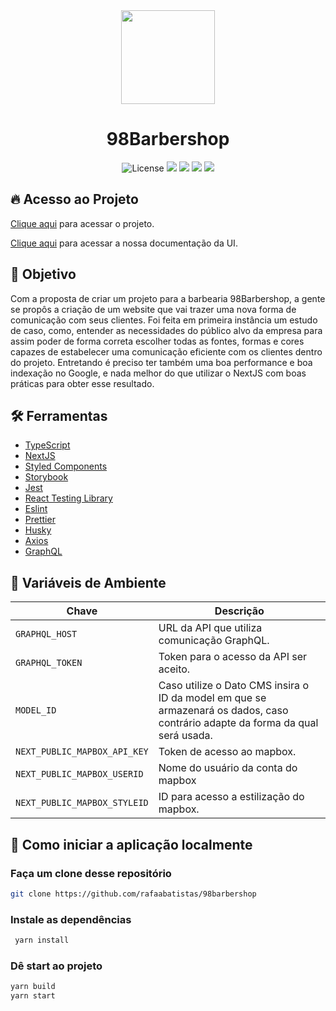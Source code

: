 <div align="center">
  <img width="150px" height="150px" src="https://github.com/rafaabatistas/98barbershop/blob/master/public/assets/svg/logo-readme.svg">
  <h1>98Barbershop</h1>
</div>

<div align="center">
  <img alt="License" src="https://img.shields.io/static/v1?label=license&message=CC0 1.0 Universal&color=3abcbf&labelColor=333333">
  <img src="https://img.shields.io/static/v1?label=Deploy&message=Vercel&color=3abcbf&labelColor=333333" />
  <img src="https://img.shields.io/static/v1?label=NextJS&message=v11.0.1&color=3abcbf&labelColor=333333" />
  <img src="https://img.shields.io/static/v1?label=React&message=v17.0.2&color=3abcbf&labelColor=333333" />
  <img src="https://img.shields.io/static/v1?label=Styled Components&message=v5.3.0&color=3abcbf&labelColor=333333" />
</div>

## :fire: Acesso ao Projeto

[Clique aqui](https://98barbershop.vercel.app) para acessar o projeto.

[Clique aqui](https://98barbershop-storybook.netlify.app/) para acessar a nossa documentação da UI.

## :dart: Objetivo

Com a proposta de criar um projeto para a barbearia 98Barbershop, a gente se propôs a criação de um website que vai trazer uma nova forma de comunicação com seus clientes. Foi feita em primeira instância um estudo de caso, como, entender as necessidades do público alvo da empresa para assim poder de forma correta escolher todas as fontes, formas e cores capazes de estabelecer uma comunicação eficiente com os clientes dentro do projeto. Entretando é preciso ter também uma boa performance e boa indexação no Google, e nada melhor do que utilizar o NextJS com boas práticas para obter esse resultado.

## :hammer_and_wrench: Ferramentas

- [TypeScript](https://www.typescriptlang.org/)
- [NextJS](https://nextjs.org/)
- [Styled Components](https://styled-components.com/)
- [Storybook](https://storybook.js.org/)
- [Jest](https://jestjs.io/)
- [React Testing Library](https://testing-library.com/docs/react-testing-library/intro)
- [Eslint](https://eslint.org/)
- [Prettier](https://prettier.io/)
- [Husky](https://github.com/typicode/husky)
- [Axios](https://axios-http.com/docs/intro)
- [GraphQL](https://graphql.org)

## :construction: Variáveis de Ambiente

Chave | Descrição |
---------|--------|
`GRAPHQL_HOST` | URL da API que utiliza comunicação GraphQL. |
`GRAPHQL_TOKEN` | Token para o acesso da API ser aceito. |
`MODEL_ID` | Caso utilize o Dato CMS insira o ID da model em que se armazenará os dados, caso contrário adapte da forma da qual será usada. |
`NEXT_PUBLIC_MAPBOX_API_KEY` | Token de acesso ao mapbox. |
`NEXT_PUBLIC_MAPBOX_USERID` | Nome do usuário da conta do mapbox |
`NEXT_PUBLIC_MAPBOX_STYLEID` | ID para acesso a estilização do mapbox. |

## :rocket: Como iniciar a aplicação localmente
 
 ### Faça um clone desse repositório
 
 ```bash
 git clone https://github.com/rafaabatistas/98barbershop
 ```
 
### Instale as dependências

```bash
 yarn install
 ```
 
 ### Dê start ao projeto
 
 ```bash
 yarn build
 yarn start
 ```
 

